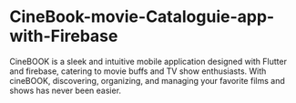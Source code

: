 # CineBook-movie-Cataloguie-app-with-Firebase
CineBOOK is a sleek and intuitive mobile application designed with Flutter and firebase, catering to movie buffs and TV show enthusiasts. With cineBOOK, discovering, organizing, and managing your favorite films and shows has never been easier.

